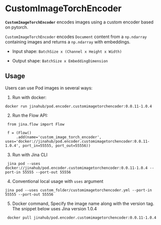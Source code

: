 # CustomImageTorchEncoder

**`CustomImageTorchEncoder`** encodes images using a custom encoder based on pytorch.

`CustomImageTorchEncoder` encodes ``Document`` content from a `np.ndarray` containing images and returns a `np.ndarray` with embeddings.

- Input shape: `BatchSize x (Channel x Height x Width)`

- Output shape: `BatchSize x EmbeddingDimension`

## Usage

Users can use Pod images in several ways:

1. Run with docker:

```
docker run jinahub/pod.encoder.customimagetorchencoder:0.0.11-1.0.4
```

2. Run the Flow API:

```
 from jina.flow import Flow

 f = (Flow()
     .add(name='custom_image_torch_encoder', uses='docker://jinahub/pod.encoder.customimagetorchencoder:0.0.11-1.0.4', port_in=55555, port_out=55556))
```

3. Run with Jina CLI

```
 jina pod --uses docker://jinahub/pod.encoder.customimagetorchencoder:0.0.11-1.0.4 --port-in 55555 --port-out 55556
```

4. Conventional local usage with `uses` argument

```
jina pod --uses custom_folder/customimagetorchencoder.yml --port-in 55555 --port-out 55556
```

5. Docker command, Specify the image name along with the version tag. The snippet below uses Jina version 1.0.4

```
 docker pull jinahub/pod.encoder.customimagetorchencoder:0.0.11-1.0.4
```
